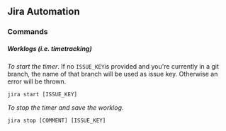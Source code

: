 ## Jira Automation

### Commands

##### Worklogs (i.e. timetracking)

_To start the timer_. If no `ISSUE_KEY`is provided and you're currently in a git branch, the name of that branch will be used as issue key. Otherwise an error will be thrown.

```node
jira start [ISSUE_KEY]
```

_To stop the timer and save the worklog._

```node
jira stop [COMMENT] [ISSUE_KEY]
```

